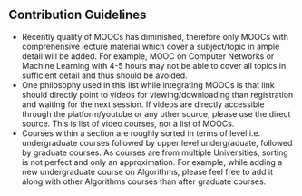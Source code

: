 ## Contribution Guidelines
- Recently quality of MOOCs has diminished, therefore only MOOCs with comprehensive lecture material which cover a subject/topic in ample detail will be added. For example, MOOC on Computer Networks or Machine Learning with 4-5 hours may not be able to cover all topics in sufficient detail and thus should be avoided.
- One philosophy used in this list while integrating MOOCs is that link should directly point to videos for viewing/downloading than registration and waiting for the next session. If videos are directly accessible through the platform/youtube or any other source, please use the direct source. This is list of video courses, not a list of MOOCs.
- Courses within a section are roughly sorted in terms of level i.e. undergraduate courses followed by upper level undergraduate, followed by graduate courses. As courses are from multiple Universities, sorting is not perfect and only an approximation. For example, while adding a new undergraduate course on Algorithms, please feel free to add it along with other Algorithms courses than after graduate courses.